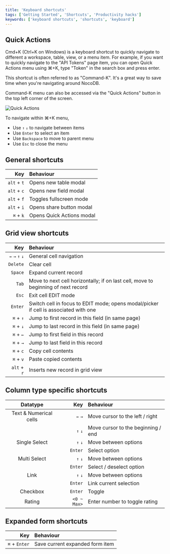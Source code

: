 ```yaml
---
title: 'Keyboard shortcuts'
tags: ['Getting Started', 'Shortcuts', 'Productivity hacks']
keywords: ['keyboard shortcuts', 'shortcuts', 'keyboard']
---
```


## Quick Actions

Cmd+K (Ctrl+K on Windows) is a keyboard shortcut to quickly navigate to different a workspace, table, view, or a menu item. For example, if you want to quickly navigate to the "API Tokens" page item, you can open Quick Actions menu using ⌘+K, type "Token" in the search box and press enter.

This shortcut is often referred to as "Command-K". It's a great way to save time when you're navigating around NocoDB.

Command-K menu can also be accessed via the "Quick Actions" button in the top left corner of the screen.
  
![Quick Actions](/img/v2/cmd-k.png)

To navigate within ⌘+K menu, 
- Use `↑` `↓` to navigate between items
- Use `Enter` to select an item
- Use `Backspace` to move to parent menu
- Use `Esc` to close the menu


## General shortcuts
|         Key | Behaviour                       |
|------------:|:--------------------------------|
| `alt` + `t` | Opens new table modal           |
| `alt` + `c` | Opens new field modal           |
| `alt` + `f` | Toggles fullscreen mode         |
| `alt` + `i` | Opens share button modal        |
|   `⌘` + `k` | Opens Quick Actions modal       |


## Grid view shortcuts
|             Key | Behaviour                                                                            |
|----------------:|:-------------------------------------------------------------------------------------|
| `←` `→` `↑` `↓` | General cell navigation                                                              |
|        `Delete` | Clear cell                                                                           |
|         `Space` | Expand current record                                                                |
|           `Tab` | Move to next cell horizontally; if on last cell, move to beginning of next record    |
|           `Esc` | Exit cell EDIT mode                                                                  |
|         `Enter` | Switch cell in focus to EDIT mode; opens modal/picker if cell is associated with one |
|       `⌘` + `↑` | Jump to first record in this field (in same page)                                    |
|       `⌘` + `↓` | Jump to last record in this field (in same page)                                     |
|       `⌘` + `←` | Jump to first field in this record                                                   |
|       `⌘` + `→` | Jump to last field in this record                                                    |
|       `⌘` + `c` | Copy cell contents                                                                   |
|       `⌘` + `v` | Paste copied contents                                                                |
|     `alt` + `r` | Inserts new record in grid view                                                      |


## Column type specific shortcuts
|        Datatype        |         Key | Behaviour                          |
|:----------------------:|------------:|:-----------------------------------|
| Text & Numerical cells |     `←` `→` | Move cursor to the left / right    |
|                        |     `↑` `↓` | Move cursor to the beginning / end |
|     Single Select      |     `↑` `↓` | Move between options               |
|                        |     `Enter` | Select option                      |
|      Multi Select      |     `↑` `↓` | Move between options               |
|                        |     `Enter` | Select / deselect option           |
|          Link          |     `↑` `↓` | Move between options               |
|                        |     `Enter` | Link current selection             |
|        Checkbox        |     `Enter` | Toggle                             |
|         Rating         | `<0 ~ Max>` | Enter number to toggle rating      |


## Expanded form shortcuts
|           Key | Behaviour                       |
|--------------:|:--------------------------------|
| `⌘` + `Enter` | Save current expanded form item |


